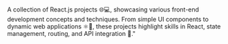 A collection of React.js projects 🌐💻, showcasing various front-end development concepts and techniques. From simple UI components to dynamic web applications ⚛️📱, these projects highlight skills in React, state management, routing, and API integration 🚀."
